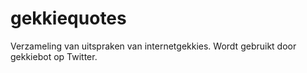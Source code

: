 # gekkiequotes

Verzameling van uitspraken van internetgekkies. Wordt gebruikt door gekkiebot op Twitter.
